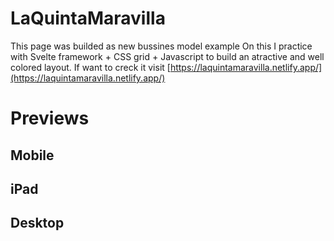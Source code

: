 # LaQuintaMaravilla

This page was builded as new bussines model example
On this I practice with Svelte framework + CSS grid + Javascript to build an atractive and well colored layout.
If want to creck it visit [https://laquintamaravilla.netlify.app/](https://laquintamaravilla.netlify.app/)


# Previews


## Mobile
	
	

## iPad

  	
    
## Desktop
	
	
